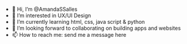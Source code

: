 - 👋 Hi, I’m @AmandaSSalles
- 👀 I’m interested in UX/UI Design
- 🌱 I’m currently learning html, css, java script & python
- 💞️ I’m looking forward to collaborating on building apps and websites
- 📫 How to reach me: send me a message here

<!---
AmandaSSalles/AmandaSSalles is a ✨ special ✨ repository because its `README.md` (this file) appears on your GitHub profile.
You can click the Preview link to take a look at your changes.
--->
